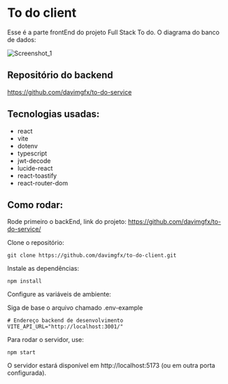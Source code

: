 # To do client

Esse é a parte frontEnd do projeto Full Stack To do. O diagrama do banco de dados:

![Screenshot_1](https://github.com/user-attachments/assets/fe862d32-6a6a-4ebb-9faf-6daa57f4cc07)

## Repositório do backend
https://github.com/davimgfx/to-do-service

## Tecnologias usadas:

- react
- vite
- dotenv
- typescript
- jwt-decode
- lucide-react
- react-toastify
- react-router-dom

## Como rodar:

Rode primeiro o backEnd, link do projeto:
https://github.com/davimgfx/to-do-service/

Clone o repositório:

```
git clone https://github.com/davimgfx/to-do-client.git
```

Instale as dependências:

```
npm install
```

Configure as variáveis de ambiente:

Siga de base o arquivo chamado .env-example

```
# Endereço backend de desenvolvimento
VITE_API_URL="http://localhost:3001/"
```

Para rodar o servidor, use:

```
npm start
```

O servidor estará disponível em http://localhost:5173 (ou em outra porta configurada).


